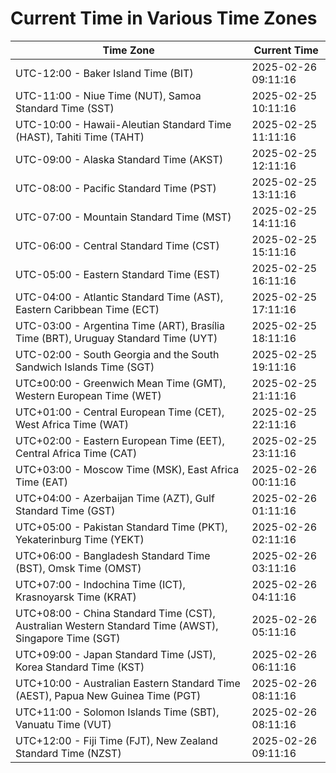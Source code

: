 # Current Time in Various Time Zones

| Time Zone | Current Time |
|-----------|--------------|
| UTC-12:00 - Baker Island Time (BIT) | 2025-02-26 09:11:16 |
| UTC-11:00 - Niue Time (NUT), Samoa Standard Time (SST) | 2025-02-25 10:11:16 |
| UTC-10:00 - Hawaii-Aleutian Standard Time (HAST), Tahiti Time (TAHT) | 2025-02-25 11:11:16 |
| UTC-09:00 - Alaska Standard Time (AKST) | 2025-02-25 12:11:16 |
| UTC-08:00 - Pacific Standard Time (PST) | 2025-02-25 13:11:16 |
| UTC-07:00 - Mountain Standard Time (MST) | 2025-02-25 14:11:16 |
| UTC-06:00 - Central Standard Time (CST) | 2025-02-25 15:11:16 |
| UTC-05:00 - Eastern Standard Time (EST) | 2025-02-25 16:11:16 |
| UTC-04:00 - Atlantic Standard Time (AST), Eastern Caribbean Time (ECT) | 2025-02-25 17:11:16 |
| UTC-03:00 - Argentina Time (ART), Brasília Time (BRT), Uruguay Standard Time (UYT) | 2025-02-25 18:11:16 |
| UTC-02:00 - South Georgia and the South Sandwich Islands Time (SGT) | 2025-02-25 19:11:16 |
| UTC±00:00 - Greenwich Mean Time (GMT), Western European Time (WET) | 2025-02-25 21:11:16 |
| UTC+01:00 - Central European Time (CET), West Africa Time (WAT) | 2025-02-25 22:11:16 |
| UTC+02:00 - Eastern European Time (EET), Central Africa Time (CAT) | 2025-02-25 23:11:16 |
| UTC+03:00 - Moscow Time (MSK), East Africa Time (EAT) | 2025-02-26 00:11:16 |
| UTC+04:00 - Azerbaijan Time (AZT), Gulf Standard Time (GST) | 2025-02-26 01:11:16 |
| UTC+05:00 - Pakistan Standard Time (PKT), Yekaterinburg Time (YEKT) | 2025-02-26 02:11:16 |
| UTC+06:00 - Bangladesh Standard Time (BST), Omsk Time (OMST) | 2025-02-26 03:11:16 |
| UTC+07:00 - Indochina Time (ICT), Krasnoyarsk Time (KRAT) | 2025-02-26 04:11:16 |
| UTC+08:00 - China Standard Time (CST), Australian Western Standard Time (AWST), Singapore Time (SGT) | 2025-02-26 05:11:16 |
| UTC+09:00 - Japan Standard Time (JST), Korea Standard Time (KST) | 2025-02-26 06:11:16 |
| UTC+10:00 - Australian Eastern Standard Time (AEST), Papua New Guinea Time (PGT) | 2025-02-26 08:11:16 |
| UTC+11:00 - Solomon Islands Time (SBT), Vanuatu Time (VUT) | 2025-02-26 08:11:16 |
| UTC+12:00 - Fiji Time (FJT), New Zealand Standard Time (NZST) | 2025-02-26 09:11:16 |
